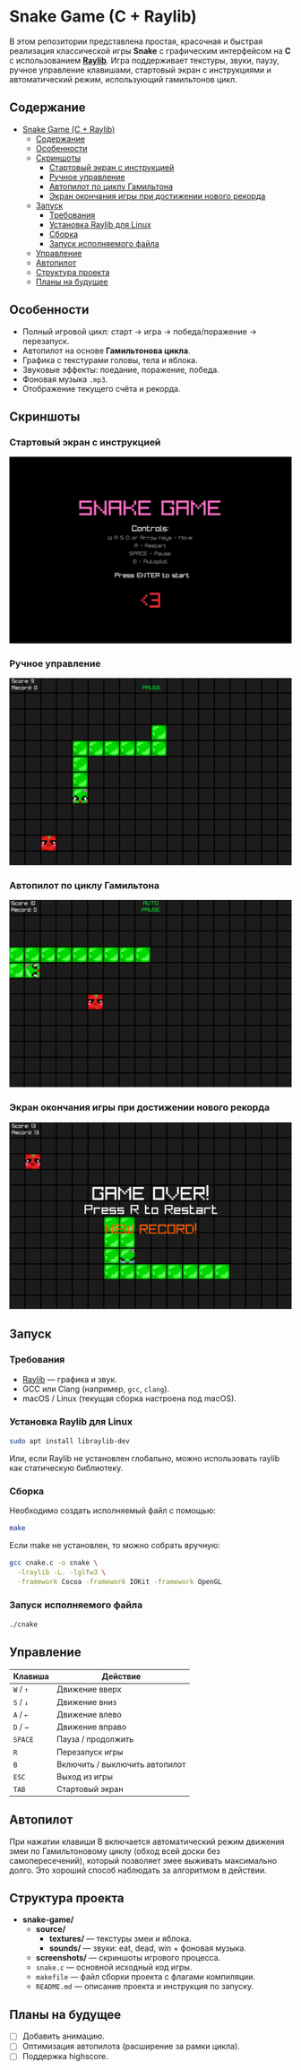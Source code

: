# Snake Game (C + Raylib)

В этом репозитории представлена простая, красочная и быстрая реализация классической игры **Snake** с графическим интерфейсом на **C** с использованием **[Raylib](https://www.raylib.com/)**. Игра поддерживает текстуры, звуки, паузу, ручное управление клавишами, стартовый экран с инструкциями и автоматический режим, использующий гамильтонов цикл.

## Содержание

- [Snake Game (C + Raylib)](#snake-game-c--raylib)
  - [Содержание](#содержание)
  - [Особенности](#особенности)
  - [Скриншоты](#скриншоты)
    - [Стартовый экран с инструкцией](#стартовый-экран-с-инструкцией)
    - [Ручное управление](#ручное-управление)
    - [Автопилот по циклу Гамильтона](#автопилот-по-циклу-гамильтона)
    - [Экран окончания игры при достижении нового рекорда](#экран-окончания-игры-при-достижении-нового-рекорда)
  - [Запуск](#запуск)
    - [Требования](#требования)
    - [Установка Raylib для Linux](#установка-raylib-для-linux)
    - [Сборка](#сборка)
    - [Запуск исполняемого файла](#запуск-исполняемого-файла)
  - [Управление](#управление)
  - [Автопилот](#автопилот)
  - [Структура проекта](#структура-проекта)
  - [Планы на будущее](#планы-на-будущее)

## Особенности

- Полный игровой цикл: старт → игра → победа/поражение → перезапуск.
- Автопилот на основе **Гамильтонова цикла**.
- Графика с текстурами головы, тела и яблока.
- Звуковые эффекты: поедание, поражение, победа.
- Фоновая музыка `.mp3`.
- Отображение текущего счёта и рекорда.
  
## Скриншоты

### Стартовый экран с инструкцией

![screenshot](./screenshots/gameplay1.png)

### Ручное управление

![screenshot](./screenshots/gameplay2.png)

### Автопилот по циклу Гамильтона

![screenshot](./screenshots/gameplay3.png)

### Экран окончания игры при достижении нового рекорда

![screenshot](./screenshots/gameplay4.png)

## Запуск

### Требования

- [Raylib](https://github.com/raysan5/raylib) — графика и звук.
- GCC или Clang (например, `gcc`, `clang`).
- macOS / Linux (текущая сборка настроена под macOS).
  
### Установка Raylib для Linux

```bash
sudo apt install libraylib-dev
```

Или, если Raylib не установлен глобально, можно использовать raylib как статическую библиотеку.

### Сборка

Необходимо создать исполняемый файл с помощью:

```bash
make
```

Если make не установлен, то можно собрать вручную:

```bash
gcc сnake.c -o сnake \
  -lraylib -L. -lglfw3 \
  -framework Cocoa -framework IOKit -framework OpenGL
```

### Запуск исполняемого файла

```bash
./cnake
```

## Управление

| Клавиша     | Действие                          |
|-------------|-----------------------------------|
| `W` / `↑`   | Движение вверх                    |
| `S` / `↓`   | Движение вниз                     |
| `A` / `←`   | Движение влево                    |
| `D` / `→`   | Движение вправо                   |
| `SPACE`     | Пауза / продолжить                |
| `R`         | Перезапуск игры                   |
| `B`         | Включить / выключить автопилот    |
| `ESC`       | Выход из игры                     |
| `TAB`       | Стартовый экран                   |

## Автопилот

При нажатии клавиши B включается автоматический режим движения змеи по Гамильтоновому циклу (обход всей доски без самопересечений), который позволяет змее выживать максимально долго. Это хороший способ наблюдать за алгоритмом в действии.

## Структура проекта

- **snake-game/**
  - **source/**
    - **textures/** —  текстуры змеи и яблока.
    - **sounds/** —  звуки: eat, dead, win + фоновая музыка.
  - **screenshots/** — скриншоты игрового процесса.
  - `snake.c` — основной исходный код игры.
  - `makefile` — файл сборки проекта с флагами компиляции.
  - `README.md` — описание проекта и инструкция по запуску.

## Планы на будущее

- [ ] Добавить анимацию.
- [ ] Оптимизация автопилота (расширение за рамки цикла).
- [ ] Поддержка highscore.
